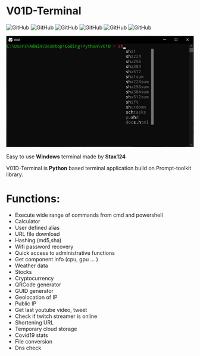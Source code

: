 # V01D-Terminal

![GitHub](https://img.shields.io/github/license/Stax124/V01D-Terminal?style=for-the-badge)
![GitHub](https://img.shields.io/github/last-commit/Stax124/V01D-Terminal?style=for-the-badge)
![GitHub](https://img.shields.io/website?down_color=orange&down_message=offline&style=for-the-badge&up_color=green&up_message=online&url=https%3A%2F%2Fstax124.github.io%2FV01D-Terminal%2F)
![GitHub](https://img.shields.io/github/downloads/Stax124/V01D-Terminal/total?color=%230000ff&logo=GitHub&style=for-the-badge)
![GitHub](https://img.shields.io/github/v/release/Stax124/V01D-Terminal?label=Stable&style=for-the-badge)
![GitHub](https://img.shields.io/github/v/release/Stax124/V01D-Terminal?include_prereleases&label=latest&style=for-the-badge)

![Terminal](img/Autocompletion.png) 

Easy to use **Windows** terminal made by **Stax124**

V01D-Terminal is **Python** based terminal application build on Prompt-toolkit library.

# Functions:
  - Execute wide range of commands from cmd and powershell
  - Calculator
  - User defined alias
  - URL file download
  - Hashing (md5,sha)
  - Wifi password recovery
  - Quick access to administrative functions
  - Get component info (cpu, gpu ... )
  - Weather data
  - Stocks
  - Cryptocurrency
  - QRCode generator
  - GUID generator
  - Geolocation of IP
  - Public IP
  - Get last youtube video, tweet
  - Check if twitch streamer is online
  - Shortening URL
  - Temporary cloud storage
  - Covid19 stats
  - File conversion
  - Dns check
